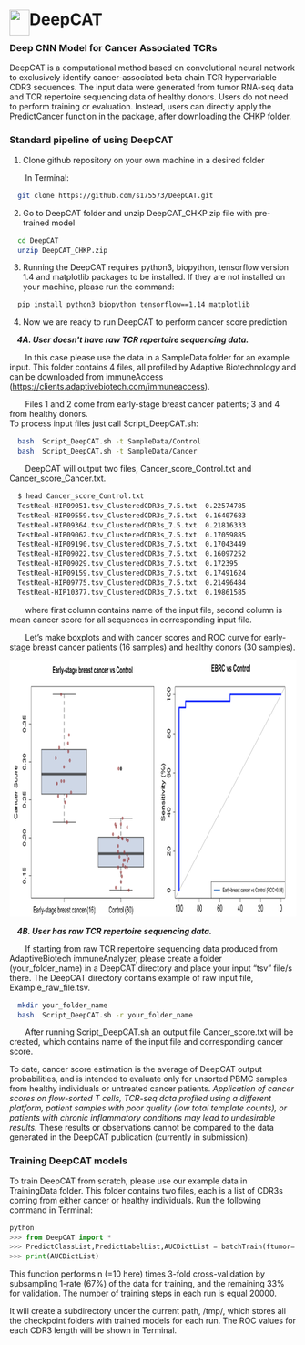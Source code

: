 # DeepCAT<img  align="left" src="https://github.com/s175573/DeepCAT/blob/master/Figures/Cat.png" width="35" height="45" > 

### Deep CNN Model for Cancer Associated TCRs

DeepCAT is a computational method based on convolutional neural network to exclusively identify cancer-associated beta chain TCR hypervariable CDR3 sequences. The input data were generated from tumor RNA-seq data and TCR repertoire sequencing data of healthy donors. Users do not need to perform training or evaluation. Instead, users can directly apply the PredictCancer function in the package, after downloading the CHKP folder. 

### Standard pipeline of using DeepCAT



 1. Clone github repository on your own machine in a desired folder

&nbsp; &nbsp; &nbsp;&nbsp;
    In Terminal:

```bash
  git clone https://github.com/s175573/DeepCAT.git
```

 2. Go to DeepCAT folder and unzip DeepCAT_CHKP.zip file with pre-trained model 
   
```bash
  cd DeepCAT
  unzip DeepCAT_CHKP.zip 
```

 3. Running the DeepCAT requires python3, biopython, tensorflow version 1.4 and matplotlib packages to be installed. If they are not installed on your machine, please run the command:
 
```bash
  pip install python3 biopython tensorflow==1.14 matplotlib 
```

 4. Now we are ready to run DeepCAT to perform cancer score prediction  


***&nbsp; &nbsp; 4A. User doesn't have raw TCR repertoire sequencing data.***
 


&nbsp; &nbsp; &nbsp;&nbsp;
In this case please use the data in a SampleData folder for an example input. 
This folder contains 4 files, all profiled by Adaptive Biotechnology and can be downloaded from immuneAccess (https://clients.adaptivebiotech.com/immuneaccess).

&nbsp; &nbsp; &nbsp;&nbsp;
Files 1 and 2 come from early-stage breast cancer patients; 3 and 4 from healthy donors.<br />
To process input files just call Script_DeepCAT.sh:

```bash
  bash  Script_DeepCAT.sh -t SampleData/Control
  bash  Script_DeepCAT.sh -t SampleData/Cancer
```

&nbsp; &nbsp; &nbsp;&nbsp;
DeepCAT will output two files, Cancer_score_Control.txt and Cancer_score_Cancer.txt. 


```bash
  $ head Cancer_score_Control.txt
  TestReal-HIP09051.tsv_ClusteredCDR3s_7.5.txt	0.22574785
  TestReal-HIP09559.tsv_ClusteredCDR3s_7.5.txt	0.16407683
  TestReal-HIP09364.tsv_ClusteredCDR3s_7.5.txt	0.21816333
  TestReal-HIP09062.tsv_ClusteredCDR3s_7.5.txt	0.17059885
  TestReal-HIP09190.tsv_ClusteredCDR3s_7.5.txt	0.17043449
  TestReal-HIP09022.tsv_ClusteredCDR3s_7.5.txt	0.16097252
  TestReal-HIP09029.tsv_ClusteredCDR3s_7.5.txt	0.172395
  TestReal-HIP09159.tsv_ClusteredCDR3s_7.5.txt	0.17491624
  TestReal-HIP09775.tsv_ClusteredCDR3s_7.5.txt	0.21496484
  TestReal-HIP10377.tsv_ClusteredCDR3s_7.5.txt	0.19861585
```

&nbsp; &nbsp; &nbsp;&nbsp; 
where first column contains name of the input file, second column is mean cancer score for all sequences in corresponding input file.<br />

&nbsp; &nbsp; &nbsp;&nbsp;
Let’s make boxplots and with cancer scores and ROC curve for early-stage breast cancer patients (16 samples) and healthy donors (30 samples).

<p float="left">
  <img src="Figures/Figure_Cancer_score.png" width="930" height="450"/>
</p>


***&nbsp; &nbsp; 4B. User has raw TCR repertoire sequencing data.***


&nbsp; &nbsp; &nbsp;&nbsp;
If starting from raw TCR repertoire sequencing data produced from AdaptiveBiotech immuneAnalyzer, please create a folder (your_folder_name) in a DeepCAT directory and place your input “tsv” file/s there. The DeepCAT directory contains example of raw input file, Example_raw_file.tsv.

```bash
  mkdir your_folder_name
  bash  Script_DeepCAT.sh -r your_folder_name
```

&nbsp; &nbsp; &nbsp;&nbsp;
After running Script_DeepCAT.sh an output file Cancer_score.txt will be created, which contains name of the input file and corresponding cancer score. 

To date, cancer score estimation is the average of DeepCAT output probabilities, and is intended to evaluate only for unsorted PBMC samples from healthy individuals or untreated cancer patients. _Application of cancer scores on flow-sorted T cells, TCR-seq data profiled using a different platform, patient samples with poor quality (low total template counts), or patients with chronic inflammatory conditions may lead to undesirable results._ These results or observations cannot be compared to the data generated in the DeepCAT publication (currently in submission). 


### Training DeepCAT models

To train DeepCAT from scratch, please use our example data in TrainingData folder. This folder contains two files, each is a list of CDR3s coming from either cancer or healthy individuals.
Run the following command in Terminal:

```python
python
>>> from DeepCAT import *
>>> PredictClassList,PredictLabelList,AUCDictList = batchTrain(ftumor='TrainingData/TumorCDR3.txt',n=10, feval_tumor='TrainingData/TumorCDR3_test.txt', feval_normal='TrainingData/NormalCDR3_test.txt', STEPs=20000, rate=0.33, fnormal='TrainingData/NormalCDR3.txt')
>>> print(AUCDictList)
```
This function performs n (=10 here) times 3-fold cross-validation by subsampling 1-rate (67%) of the data for training, and the remaining 33% for validation. The number of training steps in each run is equal 20000.

It will create a subdirectory under the current path, /tmp/, which stores all the checkpoint folders with trained models for each run.
The ROC values for each CDR3 length will be shown in Terminal.
